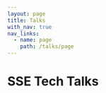 ```yaml
---
layout: page
title: Talks
with_nav: true
nav_links:
  - name: page
    path: /talks/page
---
```


# SSE Tech Talks